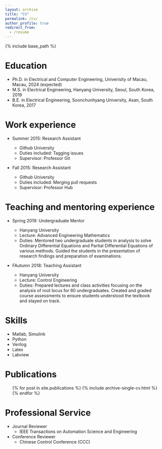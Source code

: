 ```yaml
---
layout: archive
title: "CV"
permalink: /cv/
author_profile: true
redirect_from:
  - /resume
---
```


{% include base_path %}

Education
======
* Ph.D. in Electrical and Computer Engineering, Univerisity of Macau, Macau, 2024 (expected)
* M.S. in Electrical Engineering, Hanyang University, Seoul, South Korea, 2019
* B.E. in Electrical Engineering, Soonchunhyang University, Asan, South Korea, 2017

Work experience
======
* Summer 2015: Research Assistant
  * Github University
  * Duties included: Tagging issues
  * Supervisor: Professor Git

* Fall 2015: Research Assistant
  * Github University
  * Duties included: Merging pull requests
  * Supervisor: Professor Hub
 
Teaching and mentoring experience
======
* Spring 2019: Undergraduate Mentor
  * Hanyang University
  * Lecture: Advanced Engineering Mathematics
  * Duties: Mentored two undergraduate students in analysis to solve Ordinary Differential Equations and Partial Differential Equations of various methods.
    Guided the students in the presentation of research findings and preparation of examinations.

* FAutumn 2018: Teaching Assistant
  * Hanyang University
  * Lecture: Control Engineering
  * Duties: Prepared lectures and class activities focusing on the analysis of root locus for 60 undergraduates.
            Created and graded course assessments to ensure students understood the textbook and stayed on track.
  
Skills
======
* Matlab, Simulink
* Python
* Verilog
* Latex
* Labview

Publications
======
  <ul>{% for post in site.publications %}
    {% include archive-single-cv.html %}
  {% endfor %}</ul>
  
Professional Service
======
* Journal Reviewer
    * IEEE Transactions on Automation Science and Engineering
* Conference Reviewer
    * Chinese Control Conference (CCC)
